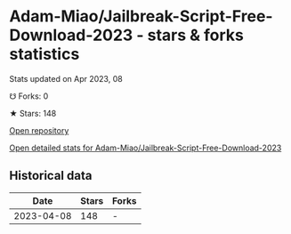 # Adam-Miao/Jailbreak-Script-Free-Download-2023 - stars & forks statistics

Stats updated on Apr 2023, 08

☋ Forks: 0

★ Stars: 148

[Open repository](https://github.com/Adam-Miao/Jailbreak-Script-Free-Download-2023)

[Open detailed stats for Adam-Miao/Jailbreak-Script-Free-Download-2023](https://reviewgithub.com/rep/Adam-Miao/Jailbreak-Script-Free-Download-2023)

## Historical data
| Date | Stars | Forks |
|------|-------|-------|
| 2023-04-08 | 148 | - | 

